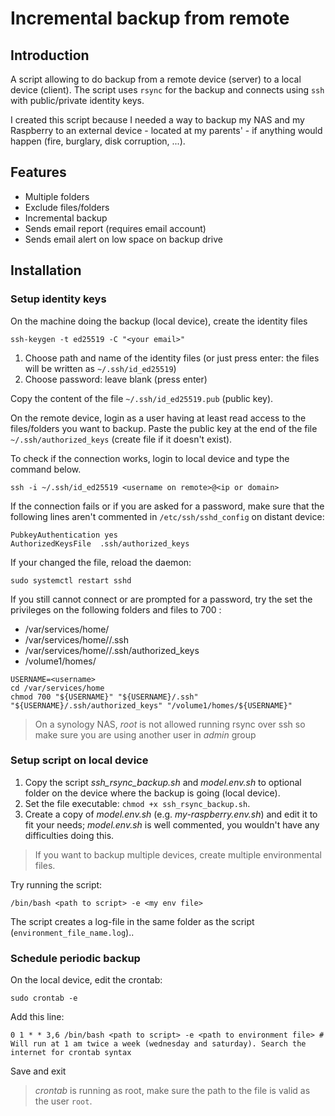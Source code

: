 # Incremental backup from remote
## Introduction
A script allowing to do backup from a remote device (server) to a local device (client).
The script uses `rsync` for the backup and connects using `ssh` with public/private identity keys.

I created this script because I needed a way to backup my NAS and my Raspberry to an external device - located at my parents' - if anything would happen (fire, burglary, disk corruption, ...). 

## Features
- Multiple folders
- Exclude files/folders
- Incremental backup
- Sends email report (requires email account)
- Sends email alert on low space on backup drive

## Installation
### Setup identity keys
On the machine doing the backup (local device), create the identity files
```
ssh-keygen -t ed25519 -C "<your email>"
```
1. Choose path and name of the identity files (or just press enter: the files will be written as `~/.ssh/id_ed25519`)
2. Choose password: leave blank (press enter)

Copy the content of the file `~/.ssh/id_ed25519.pub` (public key).

On the remote device, login as a user having at least read access to the files/folders you want to backup. Paste the public key at the end of the file `~/.ssh/authorized_keys` (create file if it doesn't exist).

To check if the connection works, login to local device and type the command below.
```
ssh -i ~/.ssh/id_ed25519 <username on remote>@<ip or domain>
```
If the connection fails or if you are asked for a password, make sure that the following lines aren't commented in `/etc/ssh/sshd_config` on distant device:
```
PubkeyAuthentication yes
AuthorizedKeysFile  .ssh/authorized_keys
```
If your changed the file, reload the daemon:
```
sudo systemctl restart sshd
```
If you still cannot connect or are prompted for a password, try the set the privileges on the following folders and files to 700 :
- /var/services/home/<username>
- /var/services/home/<username>/.ssh
- /var/services/home/<username>/.ssh/authorized_keys
- /volume1/homes/<username>
```
USERNAME=<username>
cd /var/services/home
chmod 700 "${USERNAME}" "${USERNAME}/.ssh" "${USERNAME}/.ssh/authorized_keys" "/volume1/homes/${USERNAME}"
```
> On a synology NAS, _root_ is not allowed running rsync over ssh so make sure you are using another user in _admin_ group


### Setup script on local device
1. Copy the script _ssh_rsync_backup.sh_ and _model.env.sh_ to optional folder on the device where the backup is going (local device).
2. Set the file executable: `chmod +x ssh_rsync_backup.sh`.
3. Create a copy of _model.env.sh_ (e.g. _my-raspberry.env.sh_) and edit it to fit your needs; _model.env.sh_ is well commented, you wouldn't have any difficulties doing this.

> If you want to backup multiple devices, create multiple environmental files.

Try running the script:
```
/bin/bash <path to script> -e <my env file>
```
The script creates a log-file in the same folder as the script (`environment_file_name.log`)..

### Schedule periodic backup
On the local device, edit the crontab:
```
sudo crontab -e
```
Add this line:
```
0 1 * * 3,6 /bin/bash <path to script> -e <path to environment file> # Will run at 1 am twice a week (wednesday and saturday). Search the internet for crontab syntax
```
Save and exit

> _crontab_ is running as root, make sure the path to the file is valid as the user `root`.

